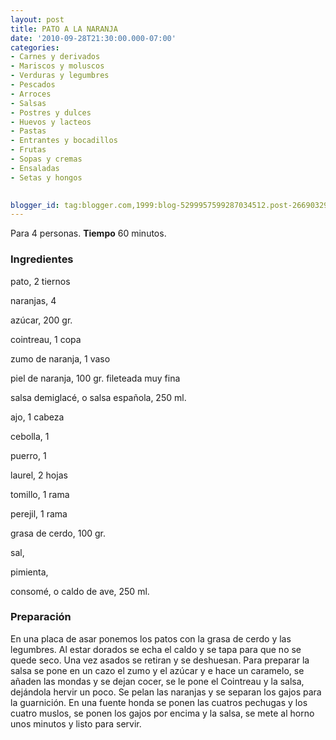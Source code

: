 ```yaml
---
layout: post
title: PATO A LA NARANJA
date: '2010-09-28T21:30:00.000-07:00'
categories:
- Carnes y derivados
- Mariscos y moluscos
- Verduras y legumbres
- Pescados
- Arroces
- Salsas
- Postres y dulces
- Huevos y lacteos
- Pastas
- Entrantes y bocadillos
- Frutas
- Sopas y cremas
- Ensaladas
- Setas y hongos
 

blogger_id: tag:blogger.com,1999:blog-5299957599287034512.post-2669032948097288030
---
```


Para 4 personas.
<b>Tiempo</b> 60 minutos.

<h3>Ingredientes</h3>

pato, 2 tiernos

naranjas, 4

azúcar, 200 gr.

cointreau, 1 copa

zumo de naranja, 1 vaso

piel de naranja, 100 gr. fileteada muy fina

salsa demiglacé, o salsa española, 250 ml.

ajo, 1 cabeza

cebolla, 1

puerro, 1

laurel, 2 hojas

tomillo, 1 rama

perejil, 1 rama

grasa de cerdo, 100 gr.

sal,

pimienta,

consomé, o caldo de ave, 250 ml.

<h3>Preparación</h3>

En una placa de asar ponemos los patos con la grasa de cerdo y las legumbres. Al estar dorados se echa el caldo y se tapa para que no se quede seco. Una vez asados se retiran y se deshuesan. Para preparar la salsa se pone en un cazo el zumo y el azúcar y e hace un caramelo, se añaden las mondas y se dejan cocer, se le pone el Cointreau y la salsa, dejándola hervir un poco. Se pelan las naranjas y se separan los gajos para la guarnición. En una fuente honda se ponen las cuatros pechugas y los cuatro muslos, se ponen los gajos por encima y la salsa, se mete al horno unos minutos y listo para servir.

